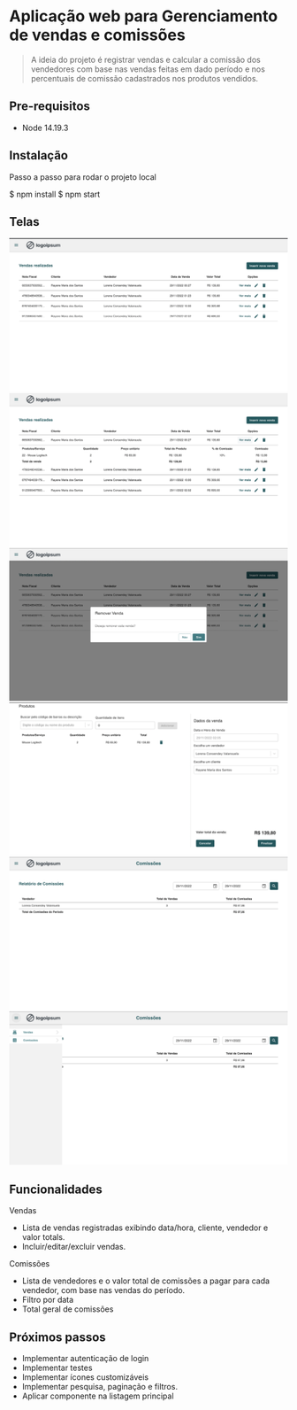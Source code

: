 # Aplicação web para Gerenciamento de vendas e comissões

> A ideia do projeto é registrar vendas e calcular a comissão dos vendedores com base nas vendas feitas em dado período e nos percentuais de comissão cadastrados nos produtos vendidos.

## Pre-requisitos

- Node 14.19.3

## Instalação

Passo a passo para rodar o projeto local

$ npm install
$ npm start

## Telas

![1](https://raw.githubusercontent.com/rayanemsantos/proj-react-sales-management/main/prints/1.png)
![2](https://raw.githubusercontent.com/rayanemsantos/proj-react-sales-management/main/prints/2.png)
![3](https://raw.githubusercontent.com/rayanemsantos/proj-react-sales-management/main/prints/3.png)
![4](https://raw.githubusercontent.com/rayanemsantos/proj-react-sales-management/main/prints/4.png)
![5](https://raw.githubusercontent.com/rayanemsantos/proj-react-sales-management/main/prints/5.png)
![6](https://raw.githubusercontent.com/rayanemsantos/proj-react-sales-management/main/prints/6.png)

## Funcionalidades

Vendas

- Lista de vendas registradas exibindo data/hora, cliente, vendedor e valor totals.
- Incluir/editar/excluir vendas.

Comissões

- Lista de vendedores e o valor total de comissões a pagar para cada vendedor, com base nas vendas do período.
- Filtro por data
- Total geral de comissões

## Próximos passos

- Implementar autenticação de login
- Implementar testes
- Implementar ícones customizáveis
- Implementar pesquisa, paginação e filtros.
- Aplicar componente <SalesTable> na listagem principal
